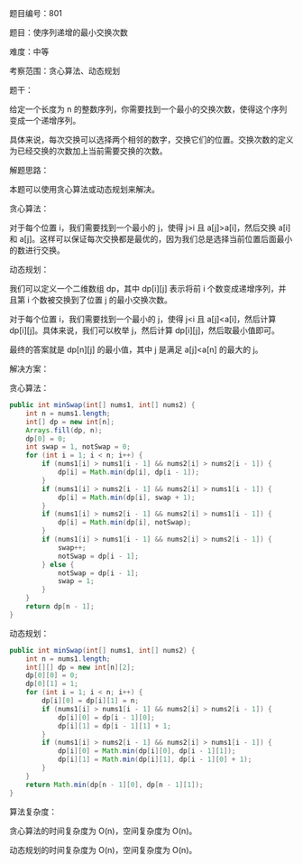 题目编号：801

题目：使序列递增的最小交换次数

难度：中等

考察范围：贪心算法、动态规划

题干：

给定一个长度为 n 的整数序列，你需要找到一个最小的交换次数，使得这个序列变成一个递增序列。

具体来说，每次交换可以选择两个相邻的数字，交换它们的位置。交换次数的定义为已经交换的次数加上当前需要交换的次数。

解题思路：

本题可以使用贪心算法或动态规划来解决。

贪心算法：

对于每个位置 i，我们需要找到一个最小的 j，使得 j>i 且 a[j]>a[i]，然后交换 a[i] 和 a[j]。这样可以保证每次交换都是最优的，因为我们总是选择当前位置后面最小的数进行交换。

动态规划：

我们可以定义一个二维数组 dp，其中 dp[i][j] 表示将前 i 个数变成递增序列，并且第 i 个数被交换到了位置 j 的最小交换次数。

对于每个位置 i，我们需要找到一个最小的 j，使得 j<i 且 a[j]<a[i]，然后计算 dp[i][j]。具体来说，我们可以枚举 j，然后计算 dp[i][j]，然后取最小值即可。

最终的答案就是 dp[n][j] 的最小值，其中 j 是满足 a[j]<a[n] 的最大的 j。

解决方案：

贪心算法：

```java
public int minSwap(int[] nums1, int[] nums2) {
    int n = nums1.length;
    int[] dp = new int[n];
    Arrays.fill(dp, n);
    dp[0] = 0;
    int swap = 1, notSwap = 0;
    for (int i = 1; i < n; i++) {
        if (nums1[i] > nums1[i - 1] && nums2[i] > nums2[i - 1]) {
            dp[i] = Math.min(dp[i], dp[i - 1]);
        }
        if (nums1[i] > nums2[i - 1] && nums2[i] > nums1[i - 1]) {
            dp[i] = Math.min(dp[i], swap + 1);
        }
        if (nums1[i] > nums2[i - 1] && nums2[i] > nums1[i - 1]) {
            dp[i] = Math.min(dp[i], notSwap);
        }
        if (nums1[i] > nums1[i - 1] && nums2[i] > nums2[i - 1]) {
            swap++;
            notSwap = dp[i - 1];
        } else {
            notSwap = dp[i - 1];
            swap = 1;
        }
    }
    return dp[n - 1];
}
```

动态规划：

```java
public int minSwap(int[] nums1, int[] nums2) {
    int n = nums1.length;
    int[][] dp = new int[n][2];
    dp[0][0] = 0;
    dp[0][1] = 1;
    for (int i = 1; i < n; i++) {
        dp[i][0] = dp[i][1] = n;
        if (nums1[i] > nums1[i - 1] && nums2[i] > nums2[i - 1]) {
            dp[i][0] = dp[i - 1][0];
            dp[i][1] = dp[i - 1][1] + 1;
        }
        if (nums1[i] > nums2[i - 1] && nums2[i] > nums1[i - 1]) {
            dp[i][0] = Math.min(dp[i][0], dp[i - 1][1]);
            dp[i][1] = Math.min(dp[i][1], dp[i - 1][0] + 1);
        }
    }
    return Math.min(dp[n - 1][0], dp[n - 1][1]);
}
```

算法复杂度：

贪心算法的时间复杂度为 O(n)，空间复杂度为 O(n)。

动态规划的时间复杂度为 O(n)，空间复杂度为 O(n)。